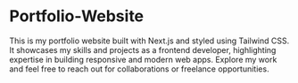 # Portfolio-Website
This is my portfolio website built with Next.js and styled using Tailwind CSS. It showcases my skills and projects as a frontend developer, highlighting expertise in building responsive and modern web apps. Explore my work and feel free to reach out for collaborations or freelance opportunities.

